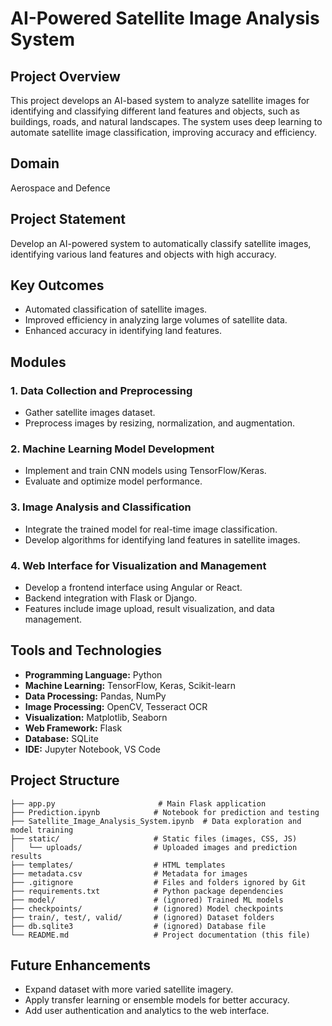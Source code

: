 # AI-Powered Satellite Image Analysis System

## Project Overview
This project develops an AI-based system to analyze satellite images for identifying and classifying different land features and objects, such as buildings, roads, and natural landscapes. The system uses deep learning to automate satellite image classification, improving accuracy and efficiency.

## Domain
Aerospace and Defence

## Project Statement
Develop an AI-powered system to automatically classify satellite images, identifying various land features and objects with high accuracy.

## Key Outcomes
- Automated classification of satellite images.
- Improved efficiency in analyzing large volumes of satellite data.
- Enhanced accuracy in identifying land features.

## Modules

### 1. Data Collection and Preprocessing
- Gather satellite images dataset.
- Preprocess images by resizing, normalization, and augmentation.

### 2. Machine Learning Model Development
- Implement and train CNN models using TensorFlow/Keras.
- Evaluate and optimize model performance.

### 3. Image Analysis and Classification
- Integrate the trained model for real-time image classification.
- Develop algorithms for identifying land features in satellite images.

### 4. Web Interface for Visualization and Management
- Develop a frontend interface using Angular or React.
- Backend integration with Flask or Django.
- Features include image upload, result visualization, and data management.

## Tools and Technologies
- **Programming Language:** Python  
- **Machine Learning:** TensorFlow, Keras, Scikit-learn  
- **Data Processing:** Pandas, NumPy  
- **Image Processing:** OpenCV, Tesseract OCR  
- **Visualization:** Matplotlib, Seaborn  
- **Web Framework:** Flask  
- **Database:** SQLite  
- **IDE:** Jupyter Notebook, VS Code

## Project Structure
```
├── app.py                       # Main Flask application
├── Prediction.ipynb            # Notebook for prediction and testing
├── Satellite_Image_Analysis_System.ipynb  # Data exploration and model training
├── static/                     # Static files (images, CSS, JS)
│   └── uploads/                # Uploaded images and prediction results
├── templates/                  # HTML templates
├── metadata.csv                # Metadata for images
├── .gitignore                  # Files and folders ignored by Git
├── requirements.txt            # Python package dependencies
├── model/                      # (ignored) Trained ML models
├── checkpoints/                # (ignored) Model checkpoints
├── train/, test/, valid/       # (ignored) Dataset folders
├── db.sqlite3                  # (ignored) Database file
└── README.md                   # Project documentation (this file)
```




## Future Enhancements
- Expand dataset with more varied satellite imagery.
- Apply transfer learning or ensemble models for better accuracy.
- Add user authentication and analytics to the web interface.


